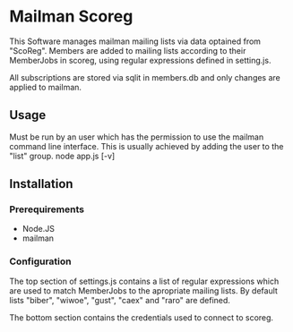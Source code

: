 # Mailman Scoreg
This Software manages mailman mailing lists via data optained from "ScoReg".
Members are added to mailing lists according to their MemberJobs in scoreg,
using regular expressions defined in setting.js.

All subscriptions are stored via sqlit in members.db and only changes are
applied to mailman.

## Usage
Must be run by an user which has the permission to use the mailman command line
interface. This is usually achieved by adding the user to the "list" group.
    node app.js [-v]

## Installation
### Prerequirements
* Node.JS
* mailman

### Configuration
The top section of settings.js contains a list of regular expressions which
are used to match MemberJobs to the apropriate mailing lists.
By default lists "biber", "wiwoe", "gust", "caex" and "raro" are defined.

The bottom section contains the credentials used to connect to scoreg.
